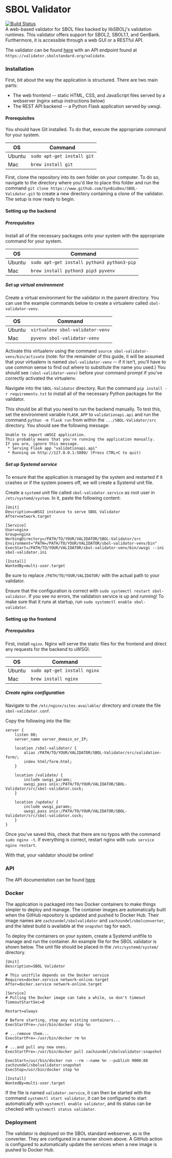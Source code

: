 # SBOL Validator
[![Build Status](https://travis-ci.org/SynBioDex/SBOL-Validator.svg?branch=master)](https://travis-ci.org/SynBioDex/SBOL-Validator)  
A web-based validator for SBOL files backed by libSBOLj's validation runtimes. This validator offers support for SBOL2, SBOL1.1, and GenBank.
Furthermore, it is accessible through a web GUI or a RESTful API. 

The validator can be found [here](https://validator.sbolstandard.org) with an API endpoint found at `https://validator.sbolstandard.org/validate`.

### Installation
First, bit about the way the application is structured.
There are two main parts:
 - The web frontend -- static HTML, CSS, and JavaScript files served by a webserver (nginx setup instructions below)
 - The REST API backend -- a Python Flask application served by uwsgi.

#### Prerequisites
You should have Git installed. To do that, execute the appropriate command for your system.

| OS | Command |
| --- | --- |
| Ubuntu | `sudo apt-get install git` |
| Mac | `brew install git` |

First, clone the repository into its own folder on your computer. To do so, navigate to the directory where you'd like to place this folder and run the command `git clone https://www.github.com/SynBioDex/SBOL-Validator.git` to create a new directory containing a clone of the validator. The setup is now ready to begin. 

#### Setting up the backend
##### Prerequisites
Install all of the necessary packages onto your system with the appropriate command for your system.

| OS | Command |
| --- | --- |
| Ubuntu | `sudo apt-get install python3 python3-pip` |
| Mac | `brew install python3 pip3 pyvenv` |

##### Set up virtual environment
Create a virtual environment for the validator in the parent directory. You can use the example commands below to create a virtualenv called `sbol-validator-venv`.

| OS | Command |
| --- | --- |
| Ubuntu | `virtualenv sbol-validator-venv` |
| Mac | `pyvenv sbol-validator-venv` |

Activate this virtualenv using the command `source sbol-validator-venv/bin/activate` (note: for the remainder of this guide, it will be assumed that your virtualenv is named `sbol-validator-venv` -- if it isn't, you'll have to use common sense to find out where to substitute the name you used.) You should see `(sbol-validator-venv)` before your command prompt if you've correctly activated the virtualenv. 

Navigate into the `SBOL-Validator` directory. Run the command `pip install -r requirements.txt` to install all of the necessary Python packages for the validator. 

This should be all that you need to run the backend manually. To test this, set the environment variable `FLASK_APP` to `validationapi.api` and run the command `python -m flask run` from within the `.../SBOL-Validator/src` directory. You should see the following message:

```
Unable to import uWSGI application.
This probably means that you're running the application manually.
If you are, ignore this message.
 * Serving Flask app "validationapi.api"
 * Running on http://127.0.0.1:5000/ (Press CTRL+C to quit)
```

##### Set up Systemd service
To ensure that the application is managed by the system and restarted if it crashes or if the system powers off, we will create a Systemd unit file.

Create a `systemd` unit file called `sbol-validator.service` as root user in `/etc/systemd/system`. In it, paste the following content: 

```
[Unit]
Description=uWSGI instance to serve SBOL Validator
After=network.target

[Service]
User=nginx
Group=nginx
WorkingDirectory=/PATH/TO/YOUR/VALIDATOR/SBOL-Validator/src
Environment="PATH=/PATH/TO/YOUR/VALIDATOR/sbol-validator-venv/bin"
ExecStart=/PATH/TO/YOUR/VALIDATOR/sbol-validator-venv/bin/uwsgi --ini sbol-validator.ini

[Install]
WantedBy=multi-user.target
```

Be sure to replace `/PATH/TO/YOUR/VALIDATOR/` with the actual path to your validator.

Ensure that the configuration is correct with `sudo systemctl restart sbol-validator`. If you see no errors, the validation service is up and running! To make sure that it runs at startup, run `sudo systemctl enable sbol-validator`. 

#### Setting up the frontend
##### Prerequisites
First, install `nginx`. Nginx will serve the static files for the frontend and direct any requests for the backend to uWSGI.

| OS | Command |
| --- | --- |
| Ubuntu | `sudo apt-get install nginx` |
| Mac | `brew install nginx` |

##### Create nginx configuration
Navigate to the `/etc/nginx/sites-available/` directory and create the file `sbol-validator.conf`.

Copy the following into the file:

```
server {
    listen 80;
    server_name server_domain_or_IP;
   
    location /sbol-validator/ {
        alias /PATH/TO/YOUR/VALIDATOR/SBOL-Validator/src/validation-form/;
        index html/form.html;
    }
    
    location /validate/ {
        include uwsgi_params;
        uwsgi_pass unix:/PATH/TO/YOUR/VALIDATOR/SBOL-Validator/src/sbol-validator.sock;
    }
    
    location /update/ {
        include uwsgi_params;
        uwsgi_pass unix:/PATH/TO/YOUR/VALIDATOR/SBOL-Validator/src/sbol-validator.sock;
    }
}
```

Once you've saved this, check that there are no typos with the command `sudo nginx -t`. If everything is correct, restart nginx with `sudo service nginx restart`.

With that, your validator should be online!


### API
The API documentation can be found [here](http://synbiodex.github.io/SBOL-Validator)

### Docker
The application is packaged into two Docker containers to make things simpler to deploy and manage.
The container images are automatically built when the GitHub repository is updated and pushed to Docker Hub.
Their image names are `zachzundel/sbolvalidator` and `zachzundel/sbolconverter`, and the latest build is available at the `snapshot` tag for each. 

To deploy the containers on your system, create a Systemd unitfile to manage and run the container.
An example file for the SBOL validator is shown below.
The unit file should be placed in the `/etc/systemd/system/` directory. 

```
[Unit]
Description=SBOL Validator

# This unitfile depends on the Docker service
Requires=docker.service network-online.target
After=docker.service network-online.target

[Service]
# Pulling the Docker image can take a while, so don't timeout
TimeoutStartSec=0

Restart=always

# Before starting, stop any existing containers...
ExecStartPre=-/usr/bin/docker stop %n

# ...remove them...
ExecStartPre=-/usr/bin/docker rm %n

# ...and pull any new ones.
ExecStartPre=-/usr/bin/docker pull zachzundel/sbolvalidator:snapshot

ExecStart=/usr/bin/docker run --rm --name %n --publish 9000:80 zachzundel/sbolvalidator:snapshot
ExecStop=/usr/bin/docker stop %n

[Install]
WantedBy=multi-user.target
```

If the file is named `validator.service`, it can then be started with the command `systemctl start validator`, it can be configured to start automatically with `systemctl enable validator`, and its status can be checked with `systemctl status validator`. 

### Deployment
The validator is deployed on the SBOL standard webserver, as is the converter.
They are configured in a manner shown above.
A GitHub action is configured to automatically update the services when a new image is pushed to Docker Hub.
